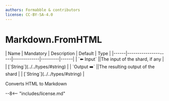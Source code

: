 ```yaml
---
authors: Formabble & contributors
license: CC-BY-SA-4.0
---
```



# Markdown.FromHTML

<div class="sh-parameters" markdown="1">
| Name | Mandatory | Description | Default | Type |
|------|---------------------|-------------|---------|------|
| `⬅️ Input` ||The input of the shard, if any | | [`String`](../../types/#string) |
| `Output ➡️` ||The resulting output of the shard | | [`String`](../../types/#string) |

</div>

Converts HTML to Markdown

--8<-- "includes/license.md"

